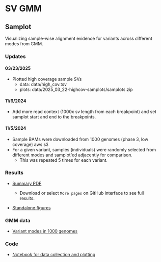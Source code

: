 # SV GMM

## Samplot

Visualizing sample-wise alignment evidence for variants across different modes from GMM.

### Updates

#### 03/23/2025

- Plotted high coverage sample SVs
  - data: data/high_cov.tsv
  - plots: data/2025_03_22-highcov-samplots/samplots.zip

#### 11/6/2024

- Add more read context (1000x sv length from each breakpoint) and set samplot start and end to the breakpoints. 

#### 11/5/2024

- Sample BAMs were downloaded from 1000 genomes (phase 3, low coverage) aws s3 
- For a given variant, samples (individuals) were randomly selected from different modes and samplot'ed adjacently for comparison.
    - This was repeated 5 times for each variant.

### Results

- [Summary PDF](summary.pdf)
    - Download or select `More pages` on GitHub interface to see full results.

- [Standalone figures](fig)

### GMM data

- [Variant modes in 1000 genomes](https://docs.google.com/spreadsheets/d/1klhSv6MtDizEIdVmCpj_MVYo6-WX41xfvY3Nto_tLz8/edit?usp=sharing)

### Code

- [Notebook for data collection and plotting](python/samplot.ipynb)
